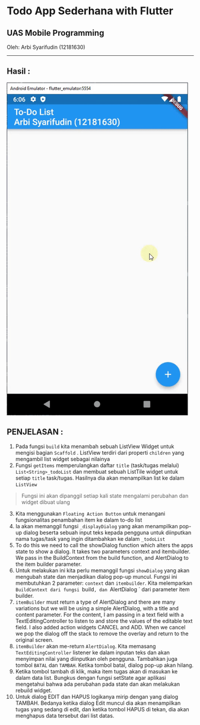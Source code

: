 # Todo App Sederhana with Flutter

## UAS Mobile Programming
Oleh: Arbi Syarifudin (12181630)
___

## Hasil :
![](result.gif)

## PENJELASAN :
1. Pada fungsi `build` kita menambah sebuah ListView Widget untuk mengisi bagian `Scaffold` . ListView terdiri dari properti `children` yang mengambil list widget sebagai nilainya
2. Fungsi `getItems` memperulangkan daftar `title` (task/tugas melalui) `List<String>_todoList` dan membuat sebuah ListTile widget untuk setiap `title` task/tugas. Hasilnya dia akan menampilkan list ke dalam `ListView`

> Fungsi ini akan dipanggil setiap kali state mengalami perubahan dan widget dibuat ulang

3. Kita menggunakan `Floating Action Button` untuk menangani fungsionalitas penambahan item ke dalam to-do list
4. Ia akan memanggil fungsi `_displayDialog` yang akan menampilkan pop-up dialog beserta sebuah input teks kepada pengguna untuk diinputkan nama tugas/task yang ingin ditambahkan ke dalam `_todoList`
5. To do this we need to call the showDialog function which alters the apps state to show a dialog. It takes two parameters context and itembuilder. We pass in the BuildContext from the build function, and AlertDialog to the item builder parameter.
6. Untuk melakukan ini kita perlu memanggil fungsi `showDialog` yang akan mengubah state dan menjadikan dialog pop-up muncul. Fungsi ini membutuhkan 2 parameter: `context` dan `itembuilder`. Kita melemparkan `BuildContext dari fungsi `build`, dan `AlertDialog ` dari parameter item builder.
7. ``itemBuilder`` must return a type of AlertDialog and there are many variations but we will be using a simple AlertDialog, with a title and content parameter. For the content, I am passing in a text field with a TextEditingController to listen to and store the values of the editable text field. I also added action widgets CANCEL and ADD. When we cancel we pop the dialog off the stack to remove the overlay and return to the original screen.
8. `itemBuilder` akan me-return  `AlertDialog`. Kita memasang  `TextEditingController` listener ke dalam inputan teks dan akan menyimpan nilai yang diinputkan oleh pengguna. Tambahkan juga tombol `BATAL` dan `TAMBAH`. Ketika tombol batal, dialog pop-up akan hilang.
9. Ketika tombol tambah di klik, maka item tugas akan di masukan ke dalam data list. Bungkus dengan fungsi setState agar aplikasi mengetahui bahwa ada perubahan pada state dan akan melakukan rebuild widget.
10. Untuk dialog EDIT dan HAPUS logikanya mirip dengan yang dialog TAMBAH. Bedanya ketika dialog Edit muncul dia akan menampilkan tugas yang sedang di edit, dan ketika tombol HAPUS di tekan, dia akan menghapus data tersebut dari list datas.
